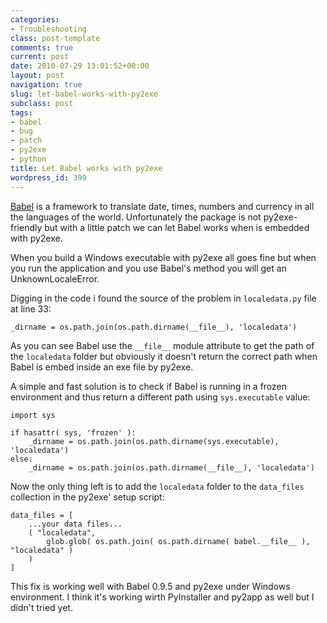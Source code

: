 ```yaml
---
categories:
- Troubleshooting
class: post-template
comments: true
current: post
date: 2010-07-29 13:01:52+00:00
layout: post
navigation: true
slug: let-babel-works-with-py2exe
subclass: post
tags:
- babel
- bug
- patch
- py2exe
- python
title: Let Babel works with py2exe
wordpress_id: 399
---
```


[Babel](http://babel.edgewall.org/) is a framework to translate date, times, numbers and currency in all the languages of the world. Unfortunately the package is not py2exe-friendly but with a little patch we can let Babel works when is embedded with py2exe.

<!-- more -->

When you build a Windows executable with py2exe all goes fine but when you run the application and you use Babel's method you will get an UnknownLocaleError.

Digging in the code i found the source of the problem in `localedata.py` file at line 33:

    _dirname = os.path.join(os.path.dirname(__file__), 'localedata')

As you can see Babel use the `__file__` module attribute to get the path of the `localedata` folder but obviously it doesn't return the correct path when Babel is embed inside an exe file by py2exe.

A simple and fast solution is to check if Babel is running in a frozen environment and thus return a different path using `sys.executable` value:

    import sys

    if hasattr( sys, 'frozen' ):
        _dirname = os.path.join(os.path.dirname(sys.executable), 'localedata')
    else:
        _dirname = os.path.join(os.path.dirname(__file__), 'localedata')

Now the only thing left is to add the `localedata` folder to the `data_files` collection in the py2exe' setup script:

    data_files = [
        ...your data files...
        ( "localedata",
            glob.glob( os.path.join( os.path.dirname( babel.__file__ ), "localedata" )
        )
    ]

This fix is working well with Babel 0.9.5 and py2exe under Windows environment. I think it's working wirth PyInstaller and py2app as well but I didn't tried yet.
